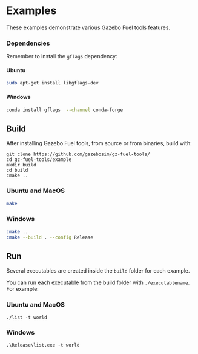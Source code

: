# Examples

These examples demonstrate various Gazebo Fuel tools features.

### Dependencies

Remember to install the `gflags` dependency:

#### Ubuntu

```bash
sudo apt-get install libgflags-dev
```

#### Windows
```bash
conda install gflags  --channel conda-forge
```

## Build

After installing Gazebo Fuel tools, from source or from binaries, build with:

```
git clone https://github.com/gazebosim/gz-fuel-tools/
cd gz-fuel-tools/example
mkdir build
cd build
cmake ..
```

### Ubuntu and MacOS

```bash
make
```

### Windows

```bash
cmake ..
cmake --build . --config Release
```

## Run

Several executables are created inside the `build` folder for each example.

You can run each executable from the build folder with `./executablename`. For example:

### Ubuntu and MacOS

`./list -t world`

### Windows

`.\Release\list.exe -t world`
